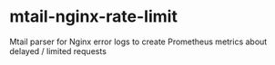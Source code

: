 # mtail-nginx-rate-limit
Mtail parser for Nginx error logs to create Prometheus metrics about delayed / limited requests

